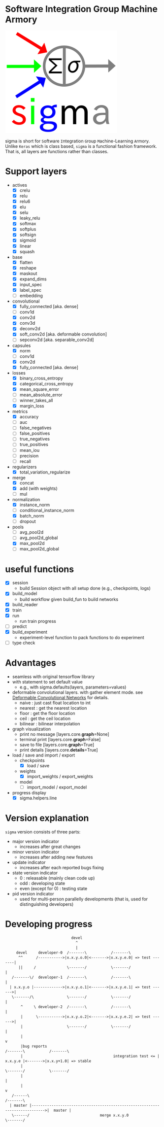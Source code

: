 # Software Integration Group Machine Armory
![sigma](logos/sigma.png)

sigma is short for `S`oftware `I`ntegration `G`roup `M`achine-Learning `A`rmory. Unlike `Keras` which is class based, `sigma` is a functional fashion framework. That is, all layers are functions rather than classes.

# Support layers
  - actives
    - [x] crelu
    - [x] relu
    - [x] relu6
    - [x] elu
    - [x] selu
    - [x] leaky_relu
    - [x] softmax
    - [x] softplus
    - [x] softsign
    - [x] sigmoid
    - [x] linear
    - [x] squash
  - base
    - [x] flatten
    - [x] reshape
    - [x] maskout
    - [x] expand_dims
    - [x] input_spec
    - [x] label_spec
    - [ ] embedding
  - convolutional
    - [x] fully_connected [aka. dense]
    - [ ] conv1d
    - [x] conv2d
    - [x] conv3d
    - [x] deconv2d
    - [x] soft_conv2d [aka. deformable convolution]
    - [ ] sepconv2d [aka. separable_conv2d]
  - capsules
    - [x] norm
    - [ ] conv1d
    - [x] conv2d
    - [x] fully_connected [aka. dense]
  - losses
    - [x] binary_cross_entropy
    - [x] categorical_cross_entropy
    - [x] mean_square_error
    - [ ] mean_absolute_error
    - [ ] winner_takes_all
    - [x] margin_loss
  - metrics
    - [x] accuracy
    - [ ] auc
    - [ ] false_negatives
    - [ ] false_positives
    - [ ] true_negatives
    - [ ] true_positives
    - [ ] mean_iou
    - [ ] precision
    - [ ] recall
  - regularizers
    - [x] total_variation_regularize
  - merge
    - [x] concat
    - [x] add (with weights)
    - [ ] mul
  - normalization
    - [x] instance_norm
    - [ ] conditional_instance_norm
    - [x] batch_norm
    - [ ] dropout
  - pools
    - [ ] avg_pool2d
    - [ ] avg_pool2d_global
    - [x] max_pool2d
    - [ ] max_pool2d_global

# useful functions
  - [x] session
    - build Session object with all setup done (e.g., checkpoints, logs)
  - [x] build_model
    - build workflow given build_fun to build networks
  - [x] build_reader
  - [x] train
  - [x] run
    - run train progress
  - [ ] predict
  - [x] build_experiment
    - experiment-level function to pack functions to do experiment
  - [ ] type check

# Advantages
  - seamless with original tensorflow library
  - with statement to set default value
    - e.g., with sigma.defaults(layers, parameters=values)
  - deformable convolutional layers. with gather element mode.
    see [Deformable Convolutional Networks](https://arxiv.org/abs/1703.06211) for details.
    - naive : just cast float location to int
    - nearest : get the nearest location
    - floor : get the floor location
    - ceil : get the ceil location
    - bilinear : bilinear interpolation
  - graph visualization
    - print no message [layers.core.__graph__=None]
    - terminal print [layers.core.__graph__=False]
    - save to file [layers.core.__graph__=True]
    - print details [layers.core.__details__=True]
  - load / save and import / export
    - checkpoints
      - [x] load / save
    - weights
      - [x] import_weights / export_weights
    - model
      - [ ] import_model / export_model
  - progress display
      - [x] sigma.helpers.line

# Version explanation
`sigma` version consists of three parts:
  - major version indicator
    - increases after great changes
  - minor version indicator
    - increases after adding new features
  - update indicator
    - increases after each reported bugs fixing
  - state version indicator
    - 0 : releasable (mainly clean code up)
    - odd : developing state
    - even (except for 0) : testing state
  - pid version indicator
    - used for multi-person parallelly developments
      (that is, used for distinguishing developers)

# Developing progress

```
                              devel
                                ^
                                |
     devel     developer-0  /-------\           /-------\
      ^^      /----------->|x.x.y.o.0|<------->|x.x.y.e.0| => test -------|
      ||     /              \-------/           \-------/                 |
   /-------\/  developer-1  /-------\           /-------\                 |
  | x.x.y.o |------------->|x.x.y.o.1|<------->|x.x.y.e.1| => test ------>|
   \-------/\               \-------/           \-------/                 |
       ^     \ developer-2  /-------\           /-------\                 |
       |      \----------->|x.x.y.o.2|<------->|x.x.y.e.2| => test ------>|
       |                    \-------/           \-------/                 |
       |                                                                  v
       |bug reports                                                   /-------\           /-------\
       |                                         integration test <= | x.x.y.e |<------->|x.x.y+1.0| => stable
       |                                                              \-------/           \-------/
       |                                                                                      |
       |                                                                                      v
   /------\                                                                               /-------\
  | master |---------------------------------------------------------------------------->|  master |
   \------/                                merge x.x.y.0                                  \-------/
```
